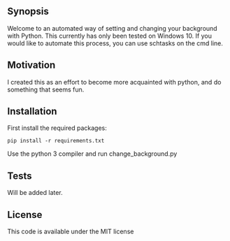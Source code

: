 ## Synopsis
Welcome to an automated way of setting and changing your background with Python. This currently has only been tested on Windows 10. If you would like to automate this process, you can use schtasks on the cmd line.

## Motivation

I created this as an effort to become more acquainted with python, and do something that seems fun.

## Installation

First install the required packages:

`pip install -r requirements.txt`

Use the python 3 compiler and run change_background.py

## Tests

Will be added later.

## License

This code is available under the MIT license